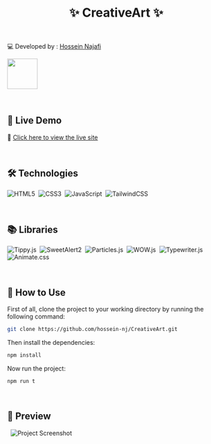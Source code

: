 <h1 align="center">✨ CreativeArt ✨</h1>&nbsp;

  💻 Developed by : [Hossein Najafi](https://github.com/hossein-nj)&nbsp;
  
  <img src="https://visitor-badge.laobi.icu/badge?page_id=hossein-nj.CreativeArt" width="70" />

&nbsp;
<h2>🚀 Live Demo</h2>

🔗 [Click here to view the live site](https://creative-cv8rolbf1-hossein-njs-projects.vercel.app)

&nbsp;
<h2>🛠️ Technologies</h2>

![HTML5](https://img.shields.io/badge/HTML5-E34F26?style=for-the-badge&logo=html5&logoColor=white)&nbsp;
![CSS3](https://img.shields.io/badge/CSS3-1572B6?style=for-the-badge&logo=css3&logoColor=white)&nbsp;
![JavaScript](https://img.shields.io/badge/JavaScript-F7DF1E?style=for-the-badge&logo=javascript&logoColor=black)&nbsp;
![TailwindCSS](https://img.shields.io/badge/TailwindCSS-06B6D4?style=for-the-badge&logo=tailwindcss&logoColor=white)&nbsp;

&nbsp;
<h2>📚 Libraries</h2>

![Tippy.js](https://img.shields.io/badge/Tippy.js-3E8ED0?style=for-the-badge)&nbsp;
![SweetAlert2](https://img.shields.io/badge/SweetAlert2-FF5A5F?style=for-the-badge)&nbsp;
![Particles.js](https://img.shields.io/badge/Particles.js-8C52FF?style=for-the-badge)&nbsp;
![WOW.js](https://img.shields.io/badge/WOW.js-FF9F1C?style=for-the-badge)&nbsp;
![Typewriter.js](https://img.shields.io/badge/Typewriter.js-00C49A?style=for-the-badge)&nbsp;
![Animate.css](https://img.shields.io/badge/Animate.css-FF69B4?style=for-the-badge)

&nbsp;
<h2>🔧 How to Use</h2>

First of all, clone the project to your working directory by running the following command:

```bash
git clone https://github.com/hossein-nj/CreativeArt.git
```

Then install the dependencies:

```bash
npm install
```

Now run the project: 

```bash
npm run t
```

&nbsp;
<h2>📸 Preview</h2>

&nbsp;
![Project Screenshot](https://github.com/hossein-nj/CreativeArt/blob/main/screencapture-creative-cv8rolbf1-hossein-njs-projects-vercel-app-2025-05-08-00_28_34.png?raw=true)
